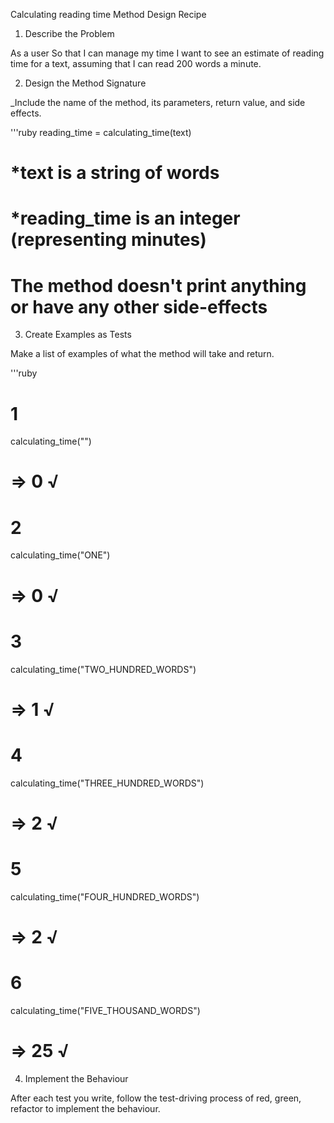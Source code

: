 Calculating reading time Method Design Recipe

1. Describe the Problem

As a user
So that I can manage my time
I want to see an estimate of reading time for a text, 
assuming that I can read 200 words a minute.

2. Design the Method Signature

_Include the name of the method, its parameters, return value, and side effects.

'''ruby
reading_time = calculating_time(text)

# *text is a string of words
# *reading_time is an integer (representing minutes)

# The method doesn't print anything or have any other side-effects
3. Create Examples as Tests

Make a list of examples of what the method will take and return.

'''ruby
# 1
calculating_time("")
# => 0 √

# 2
calculating_time("ONE")
# => 0  √

# 3
calculating_time("TWO_HUNDRED_WORDS")
# => 1  √

# 4
calculating_time("THREE_HUNDRED_WORDS")
# => 2  √

# 5
calculating_time("FOUR_HUNDRED_WORDS")
# => 2 √

# 6
calculating_time("FIVE_THOUSAND_WORDS")
# => 25 √

4. Implement the Behaviour

After each test you write, follow the test-driving process of red, green, refactor to implement the behaviour.

